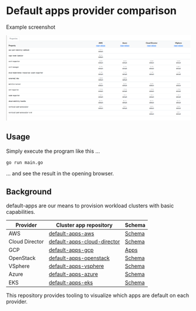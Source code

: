 # Default apps provider comparison 

Example screenshot

<img width="1437" alt="image" src="https://github.com/giantswarm/compare-default-apps/blob/main/image.png">

## Usage

Simply execute the program like this ...

```nohighlight
go run main.go
```

... and see the result in the opening browser.

## Background

default-apps are our means to provision workload clusters with basic capabilities.

| Provider | Cluster app repository | Schema |
|-|-|-|
| AWS | [default-apps-aws](https://github.com/giantswarm/default-apps-aws) | [Schema](https://raw.githubusercontent.com/giantswarm/default-apps-aws/master/helm/default-apps-aws/values.yaml) |
| Cloud Director | [default-apps-cloud-director](https://github.com/giantswarm/default-apps-cloud-director) | [Schema](https://raw.githubusercontent.com/giantswarm/default-apps-cloud-director/main/helm/default-apps-cloud-director/values.yaml) |
| GCP | [default-apps-gcp](https://github.com/giantswarm/default-apps-gcp) | [Apps](https://raw.githubusercontent.com/giantswarm/default-apps-gcp/main/helm/default-apps-gcp/values.yaml) |
| OpenStack | [default-apps-openstack](https://github.com/giantswarm/default-apps-openstack) | [Schema](https://raw.githubusercontent.com/giantswarm/default-apps-openstack/main/helm/default-apps-openstack/values.yaml) |
| VSphere | [default-apps-vsphere](https://github.com/giantswarm/default-apps-vsphere) | [Schema](https://raw.githubusercontent.com/giantswarm/default-apps-vsphere/main/helm/default-apps-vsphere/values.yaml) |
| Azure | [default-apps-azure](https://github.com/giantswarm/default-apps-azure) | [Schema](https://raw.githubusercontent.com/giantswarm/default-apps-azure/main/helm/default-apps-azure/values.yaml) |
| EKS | [default-apps-eks](https://github.com/giantswarm/default-apps-eks) | [Schema](https://raw.githubusercontent.com/giantswarm/default-apps-eks/main/helm/default-apps-eks/values.yaml) |

This repository provides tooling to visualize which apps are default on each provider.
